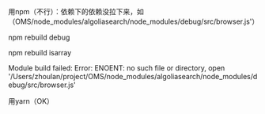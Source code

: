 
用npm（不行）：依赖下的依赖没拉下来，如（OMS/node_modules/algoliasearch/node_modules/debug/src/browser.js'）

npm rebuild debug

npm rebuild isarray

Module build failed: Error: ENOENT: no such file or directory, open '/Users/zhoulan/project/OMS/node_modules/algoliasearch/node_modules/debug/src/browser.js'

用yarn（OK）